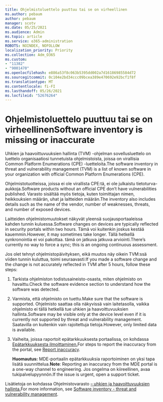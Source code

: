 ```yaml
---
title: Ohjelmistoluettelo puuttuu tai se on virheellinen
ms.author: pebaum
author: pebaum
manager: scotv
ms.date: 05/25/2021
ms.audience: Admin
ms.topic: article
ms.service: o365-administration
ROBOTS: NOINDEX, NOFOLLOW
localization_priority: Priority
ms.collection: Adm_O365
ms.custom:
- "11382"
- "9001470"
ms.openlocfilehash: e886a53f8c063b5395dd002a7d16186985584d72
ms.sourcegitcommit: 0c104e2bd34ccc09bcea389e470692e92bcf1f8f
ms.translationtype: MT
ms.contentlocale: fi-FI
ms.lasthandoff: 05/26/2021
ms.locfileid: "52676264"
---
```

# <a name="software-inventory-is-missing-or-inaccurate"></a><span data-ttu-id="e5aef-102">Ohjelmistoluettelo puuttuu tai se on virheellinen</span><span class="sxs-lookup"><span data-stu-id="e5aef-102">Software inventory is missing or inaccurate</span></span>

<span data-ttu-id="e5aef-103">Uhkien ja haavoittuvuuksien hallinta (TVM) -ohjelman sovellusluettelo on luettelo organisaatiosi tunnetuista ohjelmistoista, joissa on virallisia Common Platform Enumerations (CPE) -luetteloita.</span><span class="sxs-lookup"><span data-stu-id="e5aef-103">The software inventory in threat and vulnerability management (TVM) is a list of known software in your organization with official Common Platform Enumerations (CPE).</span></span>

<span data-ttu-id="e5aef-104">Ohjelmistotuotteissa, joissa ei ole virallista CPE:tä, ei ole julkaistu tietoturva-aukkoja.</span><span class="sxs-lookup"><span data-stu-id="e5aef-104">Software products without an official CPE don’t have vulnerabilities published.</span></span> <span data-ttu-id="e5aef-105">Varasto sisältää myös tietoja, kuten toimittajan nimen, heikkouksien määrän, uhat ja laitteiden määrän.</span><span class="sxs-lookup"><span data-stu-id="e5aef-105">The inventory also includes details such as the name of the vendor, number of weaknesses, threats, and number of exposed devices.</span></span>

<span data-ttu-id="e5aef-106">Laitteiden ohjelmistomuutokset näkyvät yleensä suojausportaaleissa kahden tunnin kuluessa.</span><span class="sxs-lookup"><span data-stu-id="e5aef-106">Software changes on devices are typically reflected in security portals within two hours.</span></span> <span data-ttu-id="e5aef-107">Tämä voi kuitenkin joskus kestää kauemmin.</span><span class="sxs-lookup"><span data-stu-id="e5aef-107">However, it may sometimes take longer.</span></span> <span data-ttu-id="e5aef-108">Tällä hetkellä synkronointia ei voi pakottaa. tämä on jatkuva jatkuva arviointi.</span><span class="sxs-lookup"><span data-stu-id="e5aef-108">There’s currently no way to force a sync; this is an ongoing continuous assessment.</span></span>

<span data-ttu-id="e5aef-109">Jos olet tehnyt ohjelmistopäivityksen, eikä muutos näy oikein TVM:ssä viiden tunnin kuluttua, toimi seuraavasti:</span><span class="sxs-lookup"><span data-stu-id="e5aef-109">If you made a software change and the change is not accurately reflected in TVM after 5 hours, follow these steps:</span></span>

1. <span data-ttu-id="e5aef-110">Tarkista ohjelmiston todistusaineisto-osasta, miten ohjelmisto on havaittu.</span><span class="sxs-lookup"><span data-stu-id="e5aef-110">Check the software evidence section to understand how the software was detected.</span></span>
1. <span data-ttu-id="e5aef-111">Varmista, että ohjelmisto on tuettu.</span><span class="sxs-lookup"><span data-stu-id="e5aef-111">Make sure that the software is supported.</span></span> <span data-ttu-id="e5aef-112">Ohjelmisto saattaa olla näkyvissä vain laitetasolla, vaikka ohjelmisto ei tällä hetkellä tue uhkien ja haavoittuvuuksien hallinta.</span><span class="sxs-lookup"><span data-stu-id="e5aef-112">Software may be visible only at the device level even if it is currently not supported by threat and vulnerability management.</span></span> <span data-ttu-id="e5aef-113">Saatavilla on kuitenkin vain rajoitettuja tietoja.</span><span class="sxs-lookup"><span data-stu-id="e5aef-113">However, only limited data is available.</span></span>
1. <span data-ttu-id="e5aef-114">Vaiheita, joissa raportoit epätarkkuuksesta portaalissa, on kohdassa [Epätarkkuuksesta ilmoittaminen.](/microsoft-365/security/defender-endpoint/tvm-software-inventory?view=o365-worldwide#report-inaccuracy)</span><span class="sxs-lookup"><span data-stu-id="e5aef-114">For steps to report the inaccuracy from the portal, see [Report inaccuracy](/microsoft-365/security/defender-endpoint/tvm-software-inventory?view=o365-worldwide#report-inaccuracy).</span></span>
   
    <span data-ttu-id="e5aef-115">**Huomautus:** MDE-portaalin epätarkkuuksia raportoiminen on yksi tapa lisätä suunnittelua.</span><span class="sxs-lookup"><span data-stu-id="e5aef-115">**Note**: Reporting an inaccuracy from the MDE portal is a one-way channel to engineering.</span></span> <span data-ttu-id="e5aef-116">Jos ongelma on kiireellinen, avaa tukipalvelupyynnön.</span><span class="sxs-lookup"><span data-stu-id="e5aef-116">If the issue is urgent, open a support ticket.</span></span>

<span data-ttu-id="e5aef-117">Lisätietoja on kohdassa Ohjelmistovarasto [– uhkien ja haavoittuvuuksien hallinta.](/microsoft-365/security/defender-endpoint/tvm-software-inventory)</span><span class="sxs-lookup"><span data-stu-id="e5aef-117">For more information, see [Software inventory - threat and vulnerability management](/microsoft-365/security/defender-endpoint/tvm-software-inventory).</span></span>